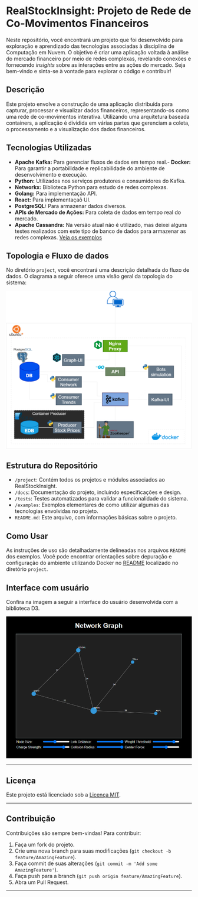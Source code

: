 # RealStockInsight: Projeto de Rede de Co-Movimentos Financeiros

Neste repositório, você encontrará um projeto que foi desenvolvido para exploração e aprendizado das tecnologias associadas à disciplina de Computação em Nuvem. O objetivo é criar uma aplicação voltada à análise do mercado financeiro por meio de redes complexas, revelando conexões e fornecendo *insights* sobre as interações entre as ações do mercado. Seja bem-vindo e sinta-se à vontade para explorar o código e contribuir!

## Descrição

Este projeto envolve a construção de uma aplicação distribuída para capturar, processar e visualizar dados financeiros, representando-os como uma rede de co-movimentos interativa. Utilizando uma arquitetura baseada containers, a aplicação é dividida em várias partes que gerenciam a coleta, o processamento e a visualização dos dados financeiros.

## Tecnologias Utilizadas

- **Apache Kafka:** Para gerenciar fluxos de dados em tempo real.- **Docker:** Para garantir a portabilidade e replicabilidade do ambiente de desenvolvimento e execução.
- **Python:** Utilizados nos serviços produtores e consumidores do Kafka.
- **Networkx:** Biblioteca Python para estudo de redes complexas.
- **Golang:** Para implementação API.
- **React:** Para implementaçaõ UI.
- **PostgreSQL:** Para armazenar dados diversos.
- **APIs de Mercado de Ações:** Para coleta de dados em tempo real do mercado.
- **Apache Cassandra:** Na versão atual não é utilizado, mas deixei alguns testes realizados com este tipo de banco de dados para armazenar as redes complexas. [Veja os exemplos](./examples/Cassandra_DB)


## Topologia e Fluxo de dados

No diretório `project`, você encontrará uma descrição detalhada do fluxo de dados. O diagrama a seguir oferece uma visão geral da topologia do sistema:

![Topologia](./doc/images/RealStockInsight.png)

  
## Estrutura do Repositório

- `/project`: Contém todos os projetos e módulos associados ao RealStockInsight.
- `/docs`: Documentação do projeto, incluindo especificações e design.
- `/tests`: Testes automatizados para validar a funcionalidade do sistema.
- `/examples`: Exemplos elementares de como utilizar algumas das tecnologias envolvidas no projeto.
- `README.md`: Este arquivo, com informações básicas sobre o projeto.

## Como Usar

As instruções de uso são detalhadamente delineadas nos arquivos `README` dos exemplos. Você pode encontrar orientações sobre depuração e configuração do ambiente utilizando Docker no [README](./project/README.md) localizado no diretório `project`.

## Interface com usuário

Confira na imagem a seguir a interface do usuário desenvolvida com a biblioteca D3.

![Interface com usuário](./doc/images/print-graph-view.png)
  

---

## Licença

Este projeto está licenciado sob a [Licença MIT](LICENSE).

---

## Contribuição

Contribuições são sempre bem-vindas! Para contribuir:

1. Faça um fork do projeto.
2. Crie uma nova branch para suas modificações (`git checkout -b feature/AmazingFeature`).
3. Faça commit de suas alterações (`git commit -m 'Add some AmazingFeature'`).
4. Faça push para a branch (`git push origin feature/AmazingFeature`).
5. Abra um Pull Request.


---

